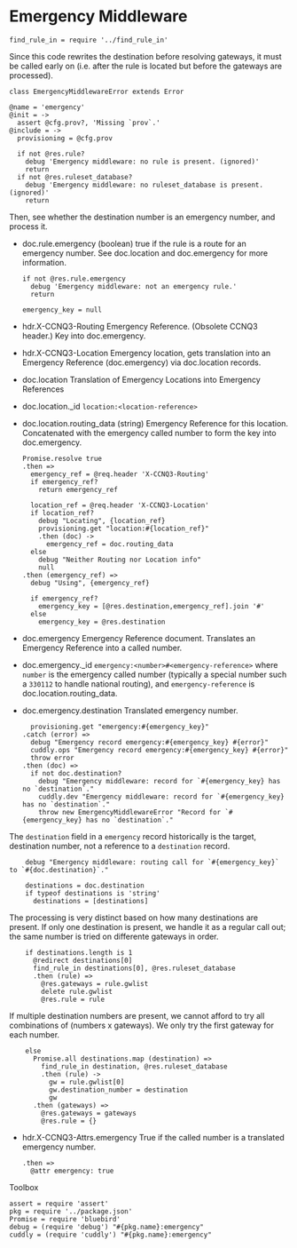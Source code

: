 Emergency Middleware
====================

    find_rule_in = require '../find_rule_in'

Since this code rewrites the destination before resolving gateways, it must be called early on (i.e. after the rule is located but before the gateways are processed).

    class EmergencyMiddlewareError extends Error

    @name = 'emergency'
    @init = ->
      assert @cfg.prov?, 'Missing `prov`.'
    @include = ->
      provisioning = @cfg.prov

      if not @res.rule?
        debug 'Emergency middleware: no rule is present. (ignored)'
        return
      if not @res.ruleset_database?
        debug 'Emergency middleware: no ruleset_database is present. (ignored)'
        return

Then, see whether the destination number is an emergency number, and process it.

* doc.rule.emergency (boolean) true if the rule is a route for an emergency number. See doc.location and doc.emergency for more information.

      if not @res.rule.emergency
        debug 'Emergency middleware: not an emergency rule.'
        return

      emergency_key = null

* hdr.X-CCNQ3-Routing Emergency Reference. (Obsolete CCNQ3 header.) Key into doc.emergency.
* hdr.X-CCNQ3-Location Emergency location, gets translation into an Emergency Reference (doc.emergency) via doc.location records.
* doc.location Translation of Emergency Locations into Emergency References
* doc.location._id `location:<location-reference>`
* doc.location.routing_data (string) Emergency Reference for this location. Concatenated with the emergency called number to form the key into doc.emergency.

      Promise.resolve true
      .then =>
        emergency_ref = @req.header 'X-CCNQ3-Routing'
        if emergency_ref?
          return emergency_ref

        location_ref = @req.header 'X-CCNQ3-Location'
        if location_ref?
          debug "Locating", {location_ref}
          provisioning.get "location:#{location_ref}"
          .then (doc) ->
            emergency_ref = doc.routing_data
        else
          debug "Neither Routing nor Location info"
          null
      .then (emergency_ref) =>
        debug "Using", {emergency_ref}

        if emergency_ref?
          emergency_key = [@res.destination,emergency_ref].join '#'
        else
          emergency_key = @res.destination

* doc.emergency Emergency Reference document. Translates an Emergency Reference into a called number.
* doc.emergency._id `emergency:<number>#<emergency-reference>` where `number` is the emergency called number (typically a special number such a `330112` to handle national routing), and `emergency-reference` is doc.location.routing_data.
* doc.emergency.destination Translated emergency number.

        provisioning.get "emergency:#{emergency_key}"
      .catch (error) =>
        debug "Emergency record emergency:#{emergency_key} #{error}"
        cuddly.ops "Emergency record emergency:#{emergency_key} #{error}"
        throw error
      .then (doc) =>
        if not doc.destination?
          debug "Emergency middleware: record for `#{emergency_key} has no `destination`."
          cuddly.dev "Emergency middleware: record for `#{emergency_key} has no `destination`."
          throw new EmergencyMiddlewareError "Record for `#{emergency_key} has no `destination`."

The `destination` field in a `emergency` record historically is the target, destination number, not a reference to a `destination` record.

        debug "Emergency middleware: routing call for `#{emergency_key}` to `#{doc.destination}`."

        destinations = doc.destination
        if typeof destinations is 'string'
          destinations = [destinations]

The processing is very distinct based on how many destinations are present.
If only one destination is present, we handle it as a regular call out; the same number is tried on differente gateways in order.

        if destinations.length is 1
          @redirect destinations[0]
          find_rule_in destinations[0], @res.ruleset_database
          .then (rule) =>
            @res.gateways = rule.gwlist
            delete rule.gwlist
            @res.rule = rule

If multiple destination numbers are present, we cannot afford to try all combinations of (numbers x gateways). We only try the first gateway for each number.

        else
          Promise.all destinations.map (destination) =>
            find_rule_in destination, @res.ruleset_database
            .then (rule) ->
              gw = rule.gwlist[0]
              gw.destination_number = destination
              gw
          .then (gateways) =>
            @res.gateways = gateways
            @res.rule = {}

* hdr.X-CCNQ3-Attrs.emergency True if the called number is a translated emergency number.

      .then =>
        @attr emergency: true

Toolbox

    assert = require 'assert'
    pkg = require '../package.json'
    Promise = require 'bluebird'
    debug = (require 'debug') "#{pkg.name}:emergency"
    cuddly = (require 'cuddly') "#{pkg.name}:emergency"
